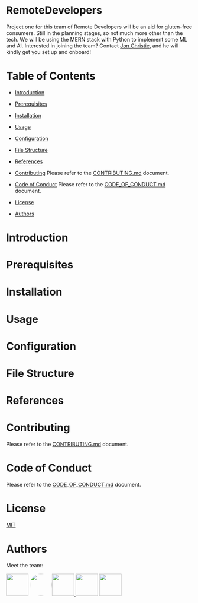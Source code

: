 # RemoteDevelopers

Project one for this team of Remote Developers will be an aid for gluten-free consumers. Still in the planning stages, so not much more other than the tech. We will be using the MERN stack with Python to implement some ML and AI. Interested in joining the team? Contact [Jon Christie](jonchristie.net), and he will kindly get you set up and onboard!

# Table of Contents

- [Introduction](#introduction)
   <!-- Explanation of the team, the project, and its purpose. -->

- [Prerequisites](#prerequisites)
   <!-- List of software, libraries, and dependencies required to run the project. -->

- [Installation](#installation)
   <!-- Step-by-step guide on how to install the project on a local machine. -->

- [Usage](#usage)
   <!-- Instructions on how to use the project, including code examples. -->

- [Configuration](#configuration)
   <!-- Explanation of any configuration files or settings required for the project. -->

- [File Structure](#file-structure)
   <!-- Overview of the project's directory structure and the purpose of each file. -->

- [References](#references)
   <!-- Links to any external resources, documentation, or related projects. -->

- [Contributing](#contributing)
  Please refer to the [CONTRIBUTING.md](https://raw.githubusercontent.com/mathcodes/RemoteDevelopers/main/CONTRIBUTING.md) document.

- [Code of Conduct](#code-of-conduct)
  Please refer to the [CODE_OF_CONDUCT.md](https://raw.githubusercontent.com/mathcodes/RemoteDevelopers/main/CODE_OF_CONDUCT.md) document.

- [License](#license)
   <!-- Information about the project's license and terms of use. -->

- [Authors](#authors)
    <!-- List of contributors and their contact information. -->

# Introduction

# Prerequisites

# Installation

# Usage

# Configuration

# File Structure

# References

# Contributing

Please refer to the [CONTRIBUTING.md](https://raw.githubusercontent.com/mathcodes/RemoteDevelopers/main/CONTRIBUTING.md) document.

# Code of Conduct

Please refer to the [CODE_OF_CONDUCT.md](https://raw.githubusercontent.com/mathcodes/RemoteDevelopers/main/CODE_OF_CONDUCT.md) document.

# License

[MIT](https://raw.githubusercontent.com/mathcodes/RemoteDevelopers/main/LICENSE)

# Authors

Meet the team:

<!--  if your avatar is already a circle, you can just use the link itself (right click your avatar and Save Image Link 👍
<a href="https://github.com/mathcodes"><img src="https://avatars.githubusercontent.com/u/17928947?v=4" width="60px" /></a>
-->

<!-- If your avatar is a square, take this anchor and img tag and change the '111673577?v=4' to what yours is in your avatar image link 👍 :
<a href="https://github.com/fernandojbf123"><img src="https://images.weserv.nl/?url=avatars.githubusercontent.com/u/111673577?v=4&h=300&w=300&fit=cover&mask=circle&maxage=7d" width="60px" style="border-radius:50%;"/></a>
-->

<a href="https://github.com/mathcodes"><img src="https://avatars.githubusercontent.com/u/17928947?v=4" width="60px" /></a> <a href="https://github.com/fernandojbf123"><img src="https://images.weserv.nl/?url=avatars.githubusercontent.com/u/111673577?v=4&h=300&w=300&fit=cover&mask=circle&maxage=7d" width="60px" style="border-radius:50%;"/></a><a href="https://github.com/pizzii"><img src="https://images.weserv.nl/?url=avatars.githubusercontent.com/u/38224641?v=4&h=300&w=300&fit=cover&mask=circle&maxage=7d" width="60px"/> </a>
<a href="https://github.com/avinashji1302"><img src="https://images.weserv.nl/?url=avatars.githubusercontent.com/u/91355822?v=4&h=300&w=300&fit=cover&mask=circle&maxage=7d" width="60px" /></a>
<a href="https://github.com/CurtisCodes"><img src="https://images.weserv.nl/?url=avatars.githubusercontent.com/u/80713533?v=4&h=300&w=300&fit=cover&mask=circle&maxage=7d" width="60px" /></a>
